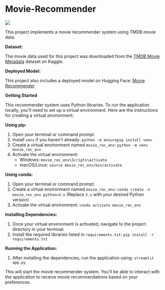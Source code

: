 # Movie-Recommender
<a href="https://huggingface.co/spaces/NishantD/Movie_Recommender"><img src="https://img.shields.io/badge/%F0%9F%A4%97%20Model_Card-Huggingface-orange"></a> 



This project implements a movie recommender system using TMDB movie data. 

**Dataset:**

The movie data used for this project was downloaded from the [TMDB Movie Metadata](https://www.kaggle.com/datasets/tmdb/tmdb-movie-metadata) dataset on Kaggle.

**Deployed Model:**

This project also includes a deployed model on Hugging Face: [Movie Recommender](https://huggingface.co/spaces/NishantD/Movie_Recommender)

**Getting Started**

This recommender system uses Python libraries. To run the application locally, you'll need to set up a virtual environment. Here are the instructions for creating a virtual environment:

**Using pip:**

1. Open your terminal or command prompt.
2. Install `venv` if you haven't already: `python -m ensurepip install venv`
3. Create a virtual environment named `movie_rec_env`: `python -m venv movie_rec_env`
4. Activate the virtual environment:
    - Windows: `movie_rec_env\Scripts\activate`
    - macOS/Linux: `source movie_rec_env/bin/activate`

**Using conda:**

1. Open your terminal or command prompt.
2. Create a virtual environment named `movie_rec_env`: `conda create -n movie_rec_env python=3.x` (Replace `3.x` with your desired Python version)
3. Activate the virtual environment: `conda activate movie_rec_env`

**Installing Dependencies:**

1. Once your virtual environment is activated, navigate to the project directory in your terminal.
2. Install the required libraries listed in `requirements.txt`: `pip install -r requirements.txt`

**Running the Application:**

1. After installing the dependencies, run the application using: `streamlit app.py`

This will start the movie recommender system. You'll be able to interact with the application to receive movie recommendations based on your preferences.
